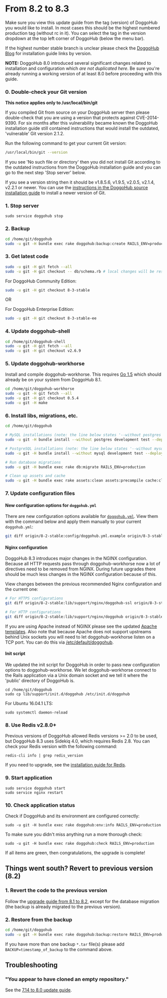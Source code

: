 # From 8.2 to 8.3

Make sure you view this update guide from the tag (version) of DoggoHub you would
like to install. In most cases this should be the highest numbered production
tag (without rc in it). You can select the tag in the version dropdown at the
top left corner of DoggoHub (below the menu bar).

If the highest number stable branch is unclear please check the
[DoggoHub Blog](https://about.doggohub.com/blog/archives.html) for installation
guide links by version.

**NOTE:** DoggoHub 8.0 introduced several significant changes related to
installation and configuration which *are not duplicated here*. Be sure you're
already running a working version of at least 8.0 before proceeding with this
guide.

### 0. Double-check your Git version

**This notice applies only to /usr/local/bin/git**

If you compiled Git from source on your DoggoHub server then please double-check
that you are using a version that protects against CVE-2014-9390. For six
months after this vulnerability became known the DoggoHub installation guide
still contained instructions that would install the outdated, 'vulnerable' Git
version 2.1.2.

Run the following command to get your current Git version:

```sh
/usr/local/bin/git --version
```

If you see 'No such file or directory' then you did not install Git according
to the outdated instructions from the DoggoHub installation guide and you can go
to the next step 'Stop server' below.

If you see a version string then it should be v1.8.5.6, v1.9.5, v2.0.5, v2.1.4,
v2.2.1 or newer. You can use the [instructions in the DoggoHub source installation
guide](https://doggohub.com/doggohub-org/doggohub-ce/blob/master/doc/install/installation.md#1-packages-dependencies)
to install a newer version of Git.

### 1. Stop server

    sudo service doggohub stop

### 2. Backup

```bash
cd /home/git/doggohub
sudo -u git -H bundle exec rake doggohub:backup:create RAILS_ENV=production
```

### 3. Get latest code

```bash
sudo -u git -H git fetch --all
sudo -u git -H git checkout -- db/schema.rb # local changes will be restored automatically
```

For DoggoHub Community Edition:

```bash
sudo -u git -H git checkout 8-3-stable
```

OR

For DoggoHub Enterprise Edition:

```bash
sudo -u git -H git checkout 8-3-stable-ee
```

### 4. Update doggohub-shell

```bash
cd /home/git/doggohub-shell
sudo -u git -H git fetch --all
sudo -u git -H git checkout v2.6.9
```

### 5. Update doggohub-workhorse

Install and compile doggohub-workhorse. This requires [Go 1.5](https://golang.org/dl)
which should already be on your system from DoggoHub 8.1.

```bash
cd /home/git/doggohub-workhorse
sudo -u git -H git fetch --all
sudo -u git -H git checkout 0.5.4
sudo -u git -H make
```

### 6. Install libs, migrations, etc.

```bash
cd /home/git/doggohub

# MySQL installations (note: the line below states '--without postgres')
sudo -u git -H bundle install --without postgres development test --deployment

# PostgreSQL installations (note: the line below states '--without mysql')
sudo -u git -H bundle install --without mysql development test --deployment

# Run database migrations
sudo -u git -H bundle exec rake db:migrate RAILS_ENV=production

# Clean up assets and cache
sudo -u git -H bundle exec rake assets:clean assets:precompile cache:clear RAILS_ENV=production

```

### 7. Update configuration files

#### New configuration options for `doggohub.yml`

There are new configuration options available for [`doggohub.yml`](config/doggohub.yml.example). View them with the command below and apply them manually to your current `doggohub.yml`:

```sh
git diff origin/8-2-stable:config/doggohub.yml.example origin/8-3-stable:config/doggohub.yml.example
```

#### Nginx configuration

DoggoHub 8.3 introduces major changes in the NGINX configuration.
Because all HTTP requests pass through doggohub-workhorse now a lot of
directives need to be removed from NGINX. During future upgrades there
should be much less changes in the NGINX configuration because of
this.

View changes between the previous recommended Nginx configuration and the
current one:

```sh
# For HTTPS configurations
git diff origin/8-2-stable:lib/support/nginx/doggohub-ssl origin/8-3-stable:lib/support/nginx/doggohub-ssl

# For HTTP configurations
git diff origin/8-2-stable:lib/support/nginx/doggohub origin/8-3-stable:lib/support/nginx/doggohub
```

If you are using Apache instead of NGINX please see the updated [Apache templates].
Also note that because Apache does not support upstreams behind Unix sockets you
will need to let doggohub-workhorse listen on a TCP port. You can do this
via [/etc/default/doggohub].

[Apache templates]: https://doggohub.com/doggohub-org/doggohub-recipes/tree/master/web-server/apache
[/etc/default/doggohub]: https://doggohub.com/doggohub-org/doggohub-ce/blob/8-3-stable/lib/support/init.d/doggohub.default.example#L34

#### Init script

We updated the init script for DoggoHub in order to pass new
configuration options to doggohub-workhorse. We let doggohub-workhorse
connect to the Rails application via a Unix domain socket and we tell
it where the 'public' directory of DoggoHub is.

```
cd /home/git/doggohub
sudo cp lib/support/init.d/doggohub /etc/init.d/doggohub
```
    
For Ubuntu 16.04.1 LTS:

    sudo systemctl daemon-reload

### 8. Use Redis v2.8.0+

Previous versions of DoggoHub allowed Redis versions >= 2.0 to be used, but
DoggoHub 8.3 uses Sidekiq 4.0, which requires Redis 2.8. You can check your Redis version
with the following command:

    redis-cli info | grep redis_version

If you need to upgrade, see the [installation guide for Redis](https://doggohub.com/doggohub-org/doggohub-ce/blob/8-3-stable/doc/install/installation.md#6-redis).

### 9. Start application

    sudo service doggohub start
    sudo service nginx restart

### 10. Check application status

Check if DoggoHub and its environment are configured correctly:

    sudo -u git -H bundle exec rake doggohub:env:info RAILS_ENV=production

To make sure you didn't miss anything run a more thorough check:

    sudo -u git -H bundle exec rake doggohub:check RAILS_ENV=production

If all items are green, then congratulations, the upgrade is complete!

## Things went south? Revert to previous version (8.2)

### 1. Revert the code to the previous version

Follow the [upgrade guide from 8.1 to 8.2](8.1-to-8.2.md), except for the
database migration (the backup is already migrated to the previous version).

### 2. Restore from the backup

```bash
cd /home/git/doggohub
sudo -u git -H bundle exec rake doggohub:backup:restore RAILS_ENV=production
```

If you have more than one backup `*.tar` file(s) please add `BACKUP=timestamp_of_backup` to the command above.

## Troubleshooting

### "You appear to have cloned an empty repository."

See the [7.14 to 8.0 update guide](7.14-to-8.0.md#troubleshooting).
